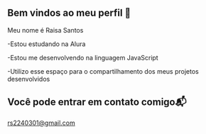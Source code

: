 ## Bem vindos ao meu perfil 🙂

Meu nome é Raisa Santos 

-Estou estudando na Alura

-Estou me desenvolvendo na linguagem JavaScript 

-Utilizo esse espaço para o compartilhamento dos meus projetos desenvolvidos 

## Você pode entrar em contato comigo📬 

rs2240301@gmail.com 
